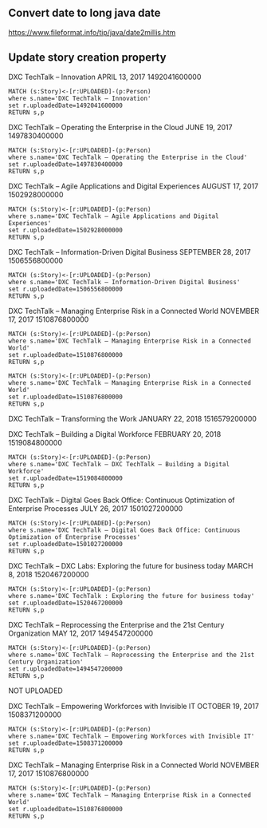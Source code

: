 

## Convert date to long java date
https://www.fileformat.info/tip/java/date2millis.htm


## Update story creation property

DXC TechTalk – Innovation
APRIL 13, 2017 
1492041600000

~~~
MATCH (s:Story)<-[r:UPLOADED]-(p:Person)
where s.name='DXC TechTalk – Innovation'
set r.uploadedDate=1492041600000
RETURN s,p
~~~




DXC TechTalk – Operating the Enterprise in the Cloud
JUNE 19, 2017 
1497830400000
~~~
MATCH (s:Story)<-[r:UPLOADED]-(p:Person)
where s.name='DXC TechTalk – Operating the Enterprise in the Cloud'
set r.uploadedDate=1497830400000
RETURN s,p
~~~





DXC TechTalk – Agile Applications and Digital Experiences
AUGUST 17, 2017
1502928000000
~~~
MATCH (s:Story)<-[r:UPLOADED]-(p:Person)
where s.name='DXC TechTalk – Agile Applications and Digital Experiences'
set r.uploadedDate=1502928000000
RETURN s,p
~~~



DXC TechTalk – Information-Driven Digital Business
SEPTEMBER 28, 2017
1506556800000

~~~
MATCH (s:Story)<-[r:UPLOADED]-(p:Person)
where s.name='DXC TechTalk – Information-Driven Digital Business'
set r.uploadedDate=1506556800000
RETURN s,p
~~~





DXC TechTalk – Managing Enterprise Risk in a Connected World
NOVEMBER 17, 2017
1510876800000

~~~
MATCH (s:Story)<-[r:UPLOADED]-(p:Person)
where s.name='DXC TechTalk – Managing Enterprise Risk in a Connected World'
set r.uploadedDate=1510876800000
RETURN s,p
~~~


~~~
MATCH (s:Story)<-[r:UPLOADED]-(p:Person)
where s.name='DXC TechTalk – Managing Enterprise Risk in a Connected World'
set r.uploadedDate=1510876800000
RETURN s,p
~~~


DXC TechTalk – Transforming the Work
JANUARY 22, 2018
1516579200000

DXC TechTalk – Building a Digital Workforce
FEBRUARY 20, 2018
1519084800000

~~~
MATCH (s:Story)<-[r:UPLOADED]-(p:Person)
where s.name='DXC TechTalk – DXC TechTalk – Building a Digital Workforce'
set r.uploadedDate=1519084800000
RETURN s,p
~~~

DXC TechTalk – Digital Goes Back Office: Continuous Optimization of Enterprise Processes
JULY 26, 2017 
1501027200000
~~~
MATCH (s:Story)<-[r:UPLOADED]-(p:Person)
where s.name='DXC TechTalk – Digital Goes Back Office: Continuous Optimization of Enterprise Processes'
set r.uploadedDate=1501027200000
RETURN s,p
~~~


DXC TechTalk – DXC Labs: Exploring the future for business today
MARCH 8, 2018
1520467200000
~~~
MATCH (s:Story)<-[r:UPLOADED]-(p:Person)
where s.name='DXC TechTalk : Exploring the future for business today'
set r.uploadedDate=1520467200000
RETURN s,p
~~~

DXC TechTalk – Reprocessing the Enterprise and the 21st Century Organization 
MAY 12, 2017
1494547200000

~~~
MATCH (s:Story)<-[r:UPLOADED]-(p:Person)
where s.name='DXC TechTalk – Reprocessing the Enterprise and the 21st Century Organization'
set r.uploadedDate=1494547200000
RETURN s,p
~~~


NOT UPLOADED








DXC TechTalk – Empowering Workforces with Invisible IT
OCTOBER 19, 2017
1508371200000
~~~
MATCH (s:Story)<-[r:UPLOADED]-(p:Person)
where s.name='DXC TechTalk – Empowering Workforces with Invisible IT'
set r.uploadedDate=1508371200000
RETURN s,p
~~~



DXC TechTalk – Managing Enterprise Risk in a Connected World
NOVEMBER 17, 2017
1510876800000



~~~
MATCH (s:Story)<-[r:UPLOADED]-(p:Person)
where s.name='DXC TechTalk – Managing Enterprise Risk in a Connected World'
set r.uploadedDate=1510876800000
RETURN s,p
~~~